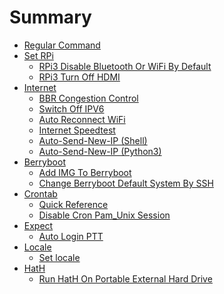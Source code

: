 # Summary

* [Regular Command](01.Regular-Command.md)
* [Set RPi]()
    * [RPi3 Disable Bluetooth Or WiFi By Default](02.RPi3-Disable-Bluetooth-Or-WiFi-By-Default.md)
    * [RPi3 Turn Off HDMI](03.RPi3-Turn-Off-HDMI.md)
* [Internet]()
    * [BBR Congestion Control](04.Set-TCP-BBR.md)
    * [Switch Off IPV6](05.RPi3-Switch-Off-IPV6.md)
    * [Auto Reconnect WiFi](06.RPi3-Auto-Reconnect-WiFi.md)
    * [Internet Speedtest](07.Internet-Speedtest.md)
    * [Auto-Send-New-IP (Shell)](08.RPi3-Auto-Send-New-IP_Shell.md)
    * [Auto-Send-New-IP (Python3)](09.RPi3-Auto-Send-New-IP_Python3.md)
* [Berryboot]()
    * [Add IMG To Berryboot](10.Add-IMG-To-Berryboot.md)
    * [Change Berryboot Default System By SSH](11.RPi3-Change-Berryboot-Default-System-By-SSH.md)
* [Crontab]()
    * [Quick Reference](12.Crontab–Quick-Reference.md)
    * [Disable Cron Pam_Unix Session](13.Disable-Cron-Pam-Unix-Session.md)
* [Expect]()
    * [Auto Login PTT](14.Auto-Login-PTT.md)
* [Locale]()
    * [Set locale](15.Set-LC.md)
* [HatH]()
    * [Run HatH On Portable External Hard Drive](Run-HatH-On-Portable-External-Hard-Drive.md)
